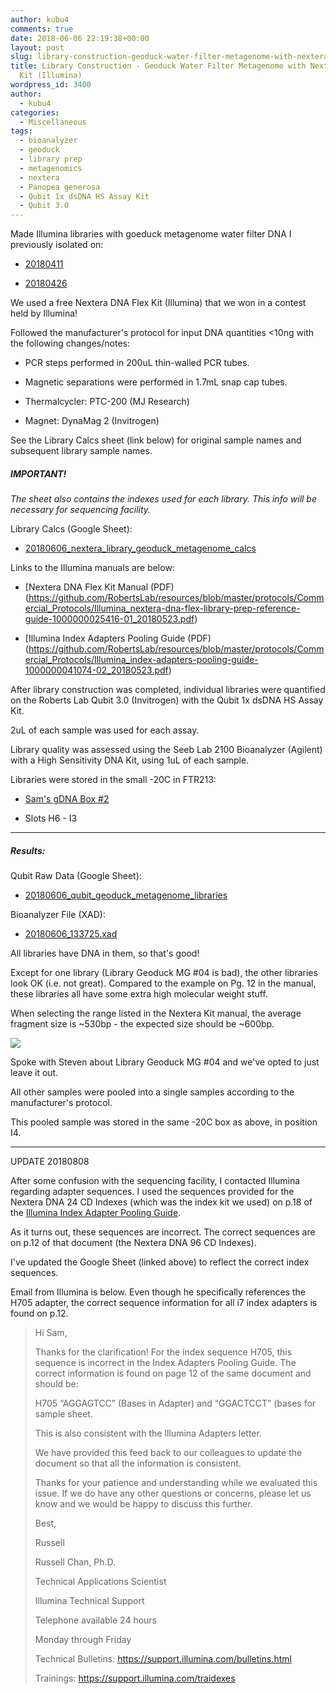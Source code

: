 ```yaml
---
author: kubu4
comments: true
date: 2018-06-06 22:19:38+00:00
layout: post
slug: library-construction-geoduck-water-filter-metagenome-with-nextera-dna-flex-kit-illumina
title: Library Construction - Geoduck Water Filter Metagenome with Nextera DNA Flex
  Kit (Illumina)
wordpress_id: 3400
author:
  - kubu4
categories:
  - Miscellaneous
tags:
  - bioanalyzer
  - geoduck
  - library prep
  - metagenomics
  - nextera
  - Panopea generosa
  - Qubit 1x dsDNA HS Assay Kit
  - Qubit 3.0
---
```


Made Illumina libraries with goeduck metagenome water filter DNA I previously isolated on:





  * [20180411](2018/04/11/dna-isolation-quantification-metagenomics-water-filters.html)



  * [20180426](2018/04/26/dna-isolation-quantification-metagenomics-water-filters-2.html)






We used a free Nextera DNA Flex Kit (Illumina) that we won in a contest held by Illumina!

Followed the manufacturer's protocol for input DNA quantities <10ng with the following changes/notes:





  * PCR steps performed in 200uL thin-walled PCR tubes.



  * Magnetic separations were performed in 1.7mL snap cap tubes.



  * Thermalcycler: PTC-200 (MJ Research)



  * Magnet: DynaMag 2 (Invitrogen)






See the Library Calcs sheet (link below) for original sample names and subsequent library sample names.



##### IMPORTANT!



_The sheet also contains the indexes used for each library. This info will be necessary for sequencing facility._

Library Calcs (Google Sheet):





  * [20180606_nextera_library_geoduck_metagenome_calcs](https://docs.google.com/spreadsheets/d/131Z45uaUycJhyZJRxbEVlOviyoGqV44GehUxaaOWcGo/edit?usp=sharing)



Links to the Illumina manuals are below:



  * [Nextera DNA Flex Kit Manual (PDF)(https://github.com/RobertsLab/resources/blob/master/protocols/Commercial_Protocols/Illumina_nextera-dna-flex-library-prep-reference-guide-1000000025416-01_20180523.pdf)



  * [Illumina Index Adapters Pooling Guide (PDF)(https://github.com/RobertsLab/resources/blob/master/protocols/Commercial_Protocols/Illumina_index-adapters-pooling-guide-1000000041074-02_20180523.pdf)






After library construction was completed, individual libraries were quantified on the Roberts Lab Qubit 3.0 (Invitrogen) with the Qubit 1x dsDNA HS Assay Kit.

2uL of each sample was used for each assay.

Library quality was assessed using the Seeb Lab 2100 Bioanalyzer (Agilent) with a High Sensitivity DNA Kit, using 1uL of each sample.

Libraries were stored in the small -20C in FTR213:





  * [Sam's gDNA Box #2](https://docs.google.com/spreadsheets/d/1SWzKMKh7LBOgTfvEhJamE6pZFsTpRXY7otzXUC5fZSM/edit?usp=sharing)



  * Slots H6 - I3






* * *





##### Results:





Qubit Raw Data (Google Sheet):





  * [20180606_qubit_geoduck_metagenome_libraries](https://docs.google.com/spreadsheets/d/1UzLYw0LIyN9SF9qs51Kk3Keozeqzor1RIjFKRPuzLwM/edit?usp=sharing)



Bioanalyzer File (XAD):



  * [20180606_133725.xad](https://owl.fish.washington.edu/Athaliana/20180606_133725.xad)



All libraries have DNA in them, so that's good!

Except for one library (Library Geoduck MG #04 is bad), the other libraries look OK (i.e. not great). Compared to the example on Pg. 12 in the manual, these libraries all have some extra high molecular weight stuff.

When selecting the range listed in the Nextera Kit manual, the average fragment size is ~530bp - the expected size should be ~600bp.

  

  

![](https://owl.fish.washington.edu/Athaliana/20180606_bioanalyzer_all_electropherograms_geoduck_mg_libraries.PNG)

Spoke with Steven about Library Geoduck MG #04 and we've opted to just leave it out.

All other samples were pooled into a single samples according to the manufacturer's protocol.

This pooled sample was stored in the same -20C box as above, in position I4.



* * *



UPDATE 20180808

After some confusion with the sequencing facility, I contacted Illumina regarding adapter sequences. I used the sequences provided for the Nextera DNA 24 CD Indexes (which was the index kit we used) on p.18 of the [Illumina Index Adapter Pooling Guide](https://support.illumina.com/content/dam/illumina-support/documents/documentation/chemistry_documentation/experiment-design/index-adapters-pooling-guide-1000000041074-02.pdf).

As it turns out, these sequences are incorrect. The correct sequences are on p.12 of that document (the Nextera DNA 96 CD Indexes).

I've updated the Google Sheet (linked above) to reflect the correct index sequences.

Email from Illumina is below. Even though he specifically references the H705 adapter, the correct sequence information for all i7 index adapters is found on p.12.



<blockquote>
  Hi Sam,
  
  Thanks for the clarification! For the index sequence H705, this sequence is incorrect in the Index Adapters Pooling Guide. The correct information is found on page 12 of the same document and should be:
  
  H705 “AGGAGTCC” (Bases in Adapter) and “GGACTCCT” (bases for sample sheet.
  
  This is also consistent with the Illumina Adapters letter.
  
  We have provided this feed back to our colleagues to update the document so that all the information is consistent.
  
  Thanks for your patience and understanding while we evaluated this issue. If we do have any other questions or concerns, please let us know and we would be happy to discuss this further.
  
  Best,
  
  Russell
  
  Russell Chan, Ph.D.
  
  Technical Applications Scientist
  
  Illumina Technical Support
  
  Telephone available 24 hours
  
  Monday through Friday
  
  Technical Bulletins: https://support.illumina.com/bulletins.html
  
  Trainings: https://support.illumina.com/traidexes
</blockquote>
